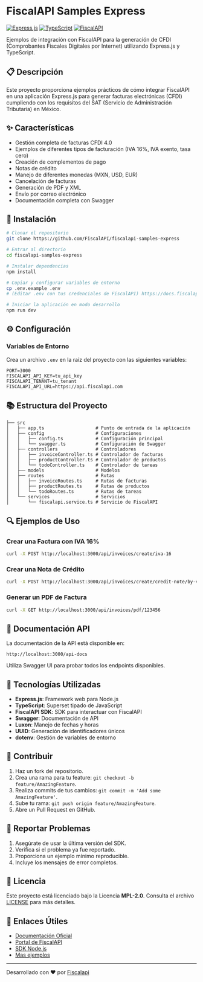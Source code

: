 # FiscalAPI Samples Express

[![Express.js](https://img.shields.io/badge/express-4.x-blue.svg)](https://expressjs.com/)
[![TypeScript](https://img.shields.io/badge/typescript-5.x-blue.svg)](https://www.typescriptlang.org/)
[![FiscalAPI](https://img.shields.io/badge/fiscalapi-4.0.0-green.svg)](https://fiscalapi.com)

Ejemplos de integración con FiscalAPI para la generación de CFDI (Comprobantes Fiscales Digitales por Internet) utilizando Express.js y TypeScript.

## 📋 Descripción

Este proyecto proporciona ejemplos prácticos de cómo integrar FiscalAPI en una aplicación Express.js para generar facturas electrónicas (CFDI) cumpliendo con los requisitos del SAT (Servicio de Administración Tributaria) en México.

## ✨ Características

- Gestión completa de facturas CFDI 4.0
- Ejemplos de diferentes tipos de facturación (IVA 16%, IVA exento, tasa cero)
- Creación de complementos de pago
- Notas de crédito
- Manejo de diferentes monedas (MXN, USD, EUR)
- Cancelación de facturas
- Generación de PDF y XML
- Envío por correo electrónico
- Documentación completa con Swagger

## 🚀 Instalación

```bash
# Clonar el repositorio
git clone https://github.com/FiscalAPI/fiscalapi-samples-express

# Entrar al directorio
cd fiscalapi-samples-express

# Instalar dependencias
npm install

# Copiar y configurar variables de entorno
cp .env.example .env
# (Editar .env con tus credenciales de FiscalAPI) https://docs.fiscalapi.com/credentials-info

# Iniciar la aplicación en modo desarrollo
npm run dev
```

## ⚙️ Configuración

### Variables de Entorno

Crea un archivo `.env` en la raíz del proyecto con las siguientes variables:

```
PORT=3000
FISCALAPI_API_KEY=tu_api_key
FISCALAPI_TENANT=tu_tenant
FISCALAPI_API_URL=https://api.fiscalapi.com
```

## 📚 Estructura del Proyecto

```
├── src
│   ├── app.ts                   # Punto de entrada de la aplicación
│   ├── config                   # Configuraciones
│   │   ├── config.ts            # Configuración principal
│   │   └── swagger.ts           # Configuración de Swagger
│   ├── controllers              # Controladores
│   │   ├── invoiceController.ts # Controlador de facturas
│   │   ├── productController.ts # Controlador de productos
│   │   └── todoController.ts    # Controlador de tareas
│   ├── models                   # Modelos
│   ├── routes                   # Rutas
│   │   ├── invoiceRoutes.ts     # Rutas de facturas
│   │   ├── productRoutes.ts     # Rutas de productos
│   │   └── todoRoutes.ts        # Rutas de tareas
│   └── services                 # Servicios
│       └── fiscalapi.service.ts # Servicio de FiscalAPI
```

## 🔍 Ejemplos de Uso

### Crear una Factura con IVA 16%

```bash
curl -X POST http://localhost:3000/api/invoices/create/iva-16
```

### Crear una Nota de Crédito

```bash
curl -X POST http://localhost:3000/api/invoices/create/credit-note/by-values
```

### Generar un PDF de Factura

```bash
curl -X GET http://localhost:3000/api/invoices/pdf/123456
```

## 📖 Documentación API

La documentación de la API está disponible en:

```
http://localhost:3000/api-docs
```

Utiliza Swagger UI para probar todos los endpoints disponibles.

## 🔧 Tecnologías Utilizadas

- **Express.js**: Framework web para Node.js
- **TypeScript**: Superset tipado de JavaScript
- **FiscalAPI SDK**: SDK para interactuar con FiscalAPI
- **Swagger**: Documentación de API
- **Luxon**: Manejo de fechas y horas
- **UUID**: Generación de identificadores únicos
- **dotenv**: Gestión de variables de entorno

## 🤝 Contribuir
1. Haz un fork del repositorio.  
2. Crea una rama para tu feature: `git checkout -b feature/AmazingFeature`.  
3. Realiza commits de tus cambios: `git commit -m 'Add some AmazingFeature'`.  
4. Sube tu rama: `git push origin feature/AmazingFeature`.  
5. Abre un Pull Request en GitHub.

## 🐛 Reportar Problemas
1. Asegúrate de usar la última versión del SDK.  
2. Verifica si el problema ya fue reportado.  
3. Proporciona un ejemplo mínimo reproducible.  
4. Incluye los mensajes de error completos.

## 📄 Licencia
Este proyecto está licenciado bajo la Licencia **MPL-2.0**. Consulta el archivo [LICENSE](LICENSE.txt) para más detalles.

## 🔗 Enlaces Útiles
- [Documentación Oficial](https://docs.fiscalapi.com)  
- [Portal de FiscalAPI](https://fiscalapi.com)  
- [SDK Node.js](https://github.com/FiscalAPI/fiscalapi-node)  
- [Mas ejemplos](https://github.com/FiscalAPI/fiscalapi-samples-express/tree/main/src/examples)

---
Desarrollado con ❤️ por [Fiscalapi](https://www.fiscalapi.com)